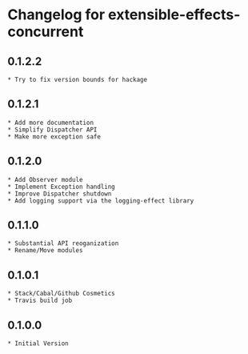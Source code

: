 # Changelog for extensible-effects-concurrent

## 0.1.2.2
	* Try to fix version bounds for hackage

## 0.1.2.1
	* Add more documentation
	* Simplify Dispatcher API
	* Make more exception safe

## 0.1.2.0

	* Add Observer module
	* Implement Exception handling
	* Improve Dispatcher shutdown
	* Add logging support via the logging-effect library

## 0.1.1.0

	* Substantial API reoganization
	* Rename/Move modules

## 0.1.0.1

	* Stack/Cabal/Github Cosmetics
	* Travis build job

## 0.1.0.0

	* Initial Version
